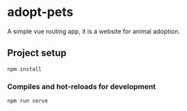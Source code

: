 # adopt-pets
A simple vue routing app, it is a website for animal adoption. 

## Project setup
```
npm install
```

### Compiles and hot-reloads for development
```
npm run serve
```

